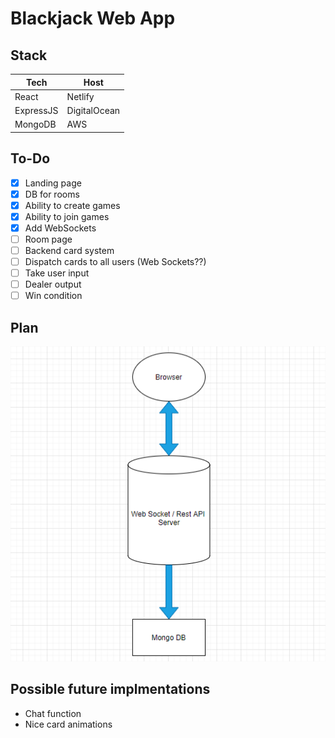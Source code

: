 # Blackjack Web App

## Stack

| Tech       | Host    |
| ---------- | ------- |
| React      | Netlify |
| ExpressJS  | DigitalOcean |
| MongoDB    | AWS |

## To-Do

- [x] Landing page
- [x] DB for rooms
- [x] Ability to create games
- [x] Ability to join games
- [x] Add WebSockets
- [ ] Room page
- [ ] Backend card system
- [ ] Dispatch cards to all users (Web Sockets??)
- [ ] Take user input
- [ ] Dealer output
- [ ] Win condition

## Plan

![Image of Plan](https://github.com/Max-Hitchings/Blackjack-Web-App/blob/Migration-to-MongoDB/docs/newPlan.png)

## Possible future implmentations

- Chat function
- Nice card animations
